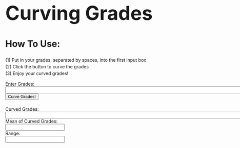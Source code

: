 
<head>
    <style>
        .grade-input-container {
            padding-bottom: 20px;
        }
        .step-by-step {
            line-height: 1.5
        }
        a[href="https://aheganovic.github.io/"] {
    display: none !important;
}
    </style>
   
<title>Curve Grades</title>
</head>

<h1 style="font-size: 60px;">Curving Grades</h1>
<body>
<div class="step-by-step">
    <h1>How To Use:</h1>
        <p>
        (1) Put in your grades, separated by spaces, into the first input box <br>
        (2) Click the button to curve the grades <br>
        (3) Enjoy your curved grades!
        </p>
</div>
    
<div class="grade-input-container">
    <label for="Grades">Enter Grades:</label><br>
    <input type="text" id="ungrades" name="grades" size="100"><br>
    <button onclick="SaveCurveGrades()">Curve Grades!</button>
</div>

<div class="curved-input-container">
    <label for="displayValue">Curved Grades:</label><br>
    <input type="text" name="display" size="100" id="displayValue">
</div>

<div class="mean-input-container">
    <label for="displayValue1">Mean of Curved Grades:</label><br>
    <input type="text" name="display1" size="20" id="displayValue1">
</div>

<div class="range-input-container">
    <label for="displayValue2">Range:</label><br>
    <input type="text" name="display2" size="20" id="displayValue1">
</div>


<script>
function SaveCurveGrades() {
    var obgrades = document.getElementsByName('grades')[0].value;
    var trimobgrades = obgrades.trim();
   
    const gradesArray = trimobgrades.split(' ');
   
    const curvedGrades = gradesArray.map(grade => {
        const numericGrade = parseFloat(grade);
        return Math.round(10 * Math.sqrt(numericGrade));
    });

    const sumOfCurvedGrades = curvedGrades.reduce((acc, value) => acc + value, 0);
    const meanCurveGrade = sumOfCurvedGrades / curvedGrades.length;

    const range = Math.max(...curvedGrades) - Math.min(...curvedGrades);
    
    document.getElementsByName('display')[0].value = curvedGrades.join(', ');
    document.getElementsByName('display1')[0].value = meanCurveGrade;
    document.getElementsByName('display2')[0].value = range;
}
</script>
</body>
